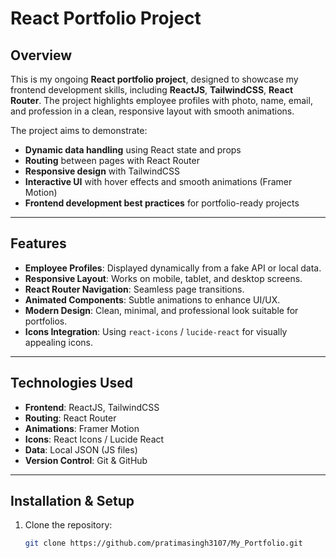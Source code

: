 # React Portfolio Project

## Overview
This is my ongoing **React portfolio project**, designed to showcase my frontend development skills, including **ReactJS**, **TailwindCSS**, **React Router**. The project highlights employee profiles with photo, name, email, and profession in a clean, responsive layout with smooth animations.

The project aims to demonstrate:
- **Dynamic data handling** using React state and props
- **Routing** between pages with React Router
- **Responsive design** with TailwindCSS
- **Interactive UI** with hover effects and smooth animations (Framer Motion)
- **Frontend development best practices** for portfolio-ready projects

---

## Features
- **Employee Profiles**: Displayed dynamically from a fake API or local data.
- **Responsive Layout**: Works on mobile, tablet, and desktop screens.
- **React Router Navigation**: Seamless page transitions.
- **Animated Components**: Subtle animations to enhance UI/UX.
- **Modern Design**: Clean, minimal, and professional look suitable for portfolios.
- **Icons Integration**: Using `react-icons` / `lucide-react` for visually appealing icons.

---

## Technologies Used
- **Frontend**: ReactJS, TailwindCSS
- **Routing**: React Router
- **Animations**: Framer Motion
- **Icons**: React Icons / Lucide React
- **Data**: Local JSON (JS files)
- **Version Control**: Git & GitHub

---

## Installation & Setup
1. Clone the repository:  
   ```bash
   git clone https://github.com/pratimasingh3107/My_Portfolio.git
